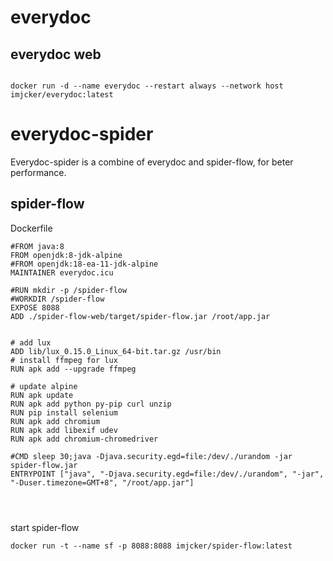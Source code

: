 # everydoc 

## everydoc web
```shell

docker run -d --name everydoc --restart always --network host imjcker/everydoc:latest

```



# everydoc-spider

Everydoc-spider is a combine of everydoc and spider-flow, for beter performance.



## spider-flow

Dockerfile

```shell
#FROM java:8
FROM openjdk:8-jdk-alpine
#FROM openjdk:18-ea-11-jdk-alpine
MAINTAINER everydoc.icu

#RUN mkdir -p /spider-flow
#WORKDIR /spider-flow
EXPOSE 8088
ADD ./spider-flow-web/target/spider-flow.jar /root/app.jar


# add lux
ADD lib/lux_0.15.0_Linux_64-bit.tar.gz /usr/bin
# install ffmpeg for lux
RUN apk add --upgrade ffmpeg

# update alpine
RUN apk update
RUN apk add python py-pip curl unzip
RUN pip install selenium
RUN apk add chromium
RUN apk add libexif udev
RUN apk add chromium-chromedriver

#CMD sleep 30;java -Djava.security.egd=file:/dev/./urandom -jar spider-flow.jar
ENTRYPOINT ["java", "-Djava.security.egd=file:/dev/./urandom", "-jar", "-Duser.timezone=GMT+8", "/root/app.jar"]




```



start spider-flow

```shell
docker run -t --name sf -p 8088:8088 imjcker/spider-flow:latest


```

